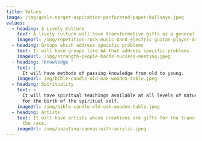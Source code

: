 ```yaml
---
title: Values
image: /img/goals-target-aspiration-perforated-paper-bullseye.jpeg
values:
  - heading: A Lively Culture
    text: A lively culture will have transformative gifts as a general feature!
    imageUrl: /img/repetition-rock-music-band-electric-guitar-player-drummer.jpeg
  - heading: Groups which address specific problems
    text: It will have groups like AA that address specific problems.
    imageUrl: /img/strength-people-hands-success-meeting.jpeg
  - heading: "Knowledge "
    text: |
      It will have methods of passing knowledge from old to young.
    imageUrl: img/bible-candle-old-oak-wooden-table.jpeg
  - heading: Spirituality
    text: >
      It will have spiritual teachings available at all levels of maturation and
      for the birth of the spiritual self.
    imageUrl: /img/bible-candle-old-oak-wooden-table.jpeg
  - heading: Artists
    text: It will have artists whose creations are gifts for the transformation of
      the race.
    imageUrl: /img/painting-canvas-with-acrylic.jpeg
---
```

